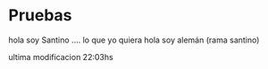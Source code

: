 # Pruebas
hola soy Santino
....
lo que yo quiera
hola soy alemán (rama santino)

ultima modificacion 22:03hs